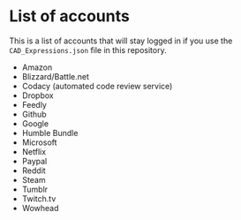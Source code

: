# List of accounts 
This is a list of accounts that will stay logged in if you use the `CAD_Expressions.json` file in this repository.

- Amazon
- Blizzard/Battle.net
- Codacy (automated code review service)
- Dropbox
- Feedly
- Github
- Google
- Humble Bundle
- Microsoft
- Netflix
- Paypal
- Reddit
- Steam
- Tumblr
- Twitch.tv
- Wowhead